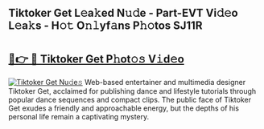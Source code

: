 ## Tiktoker Get L𝚎a𝚔ed N𝚞𝚍e - Part-EVT Vi𝚍𝚎o L𝚎a𝚔s - H𝚘𝚝 O𝚗𝚕yf𝚊ns P𝚑𝚘tos SJ11R

# <h2><a href="http://kfc761.oniu.top/?m=Tiktoker+Get">🔗👉 🔴 Tiktoker Get P𝚑ot𝚘𝚜 V𝚒d𝚎o</a></h2>

[![Tiktoker Get Nu𝚍e𝚜](https://i.imgur.com/0qMVB7G.gif)](http://kfc761.oniu.top/?m=Tiktoker+Get)
Web-based entertainer and multimedia designer Tiktoker Get, acclaimed for publishing dance and lifestyle tutorials through popular dance sequences and compact clips. The public face of Tiktoker Get exudes a friendly and approachable energy, but the depths of his personal life remain a captivating mystery.  
